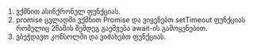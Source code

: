 1. ვქმნით ასინქრონულ ფუნქციას.
2. promise ცვლადში ვქმნით Promise და ვიყენებთ setTimeout ფუნქციას რომელიც 2წამის შემდეგ გაეშვება await-ის გამოყენებით.
3. ვბეჭდავთ კონსოლში და ვიძახებთ ფუნქციას.